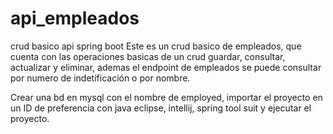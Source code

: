 # api_empleados
crud basico api spring boot
Este es un crud basico de empleados, que cuenta con  las operaciones basicas de un crud guardar, consultar, actualizar y eliminar,
ademas el endpoint de empleados se puede consultar por numero de indetificación o por nombre.

Crear una bd en mysql con el nombre de employed, importar el proyecto en un ID de preferencia con java eclipse, intellij, spring tool suit
y ejecutar el proyecto.
